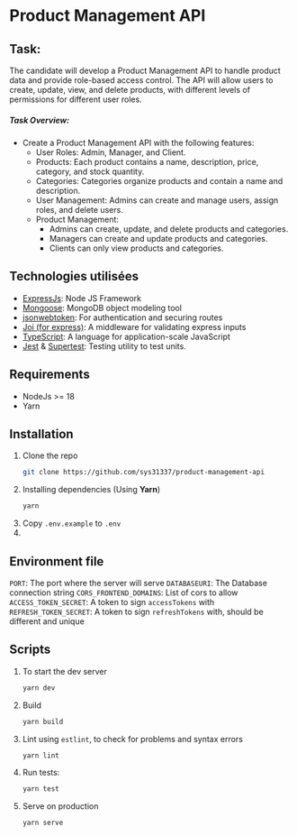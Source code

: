 
# Product Management API
## Task:
The candidate will develop a Product Management API to handle product data and provide
role-based access control. The API will allow users to create, update, view, and delete products,
with different levels of permissions for different user roles.

##### Task Overview:

- Create a Product Management API with the following features:
	- User Roles: Admin, Manager, and Client.
	- Products: Each product contains a name, description, price, category, and stock quantity.
	- Categories: Categories organize products and contain a name and description.
	- User Management: Admins can create and manage users, assign roles, and delete users.
	- Product Management:
		- Admins can create, update, and delete products and categories.
		- Managers can create and update products and categories.
		- Clients can only view products and categories.

## Technologies utilisées

* [ExpressJs](https://expressjs.com/): Node JS Framework
* [Mongoose](https://www.npmjs.com/package/mongoose): MongoDB object modeling tool
* [jsonwebtoken](https://www.npmjs.com/package/jsonwebtoken): For authentication and securing routes
* [Joi (for express)](https://www.npmjs.com/package/express-joi-validation): A middleware for validating express inputs
* [TypeScript](https://www.npmjs.com/package/typescript): A language for application-scale JavaScript
* [Jest](https://www.npmjs.com/package/jest) & [Supertest](https://www.npmjs.com/package/supertest): Testing utility to test units.

## Requirements

* NodeJs >= 18
* Yarn

## Installation

1. Clone the repo
   ```sh
   git clone https://github.com/sys31337/product-management-api
   ```
2. Installing dependencies (Using **Yarn**)
   ```sh
   yarn
   ```
3. Copy `.env.example` to `.env`
4.

## Environment file
`PORT`: The port where the server will serve
`DATABASEURI`: The Database connection string
`CORS_FRONTEND_DOMAINS`: List of cors to allow
`ACCESS_TOKEN_SECRET`: A token to sign `accessTokens` with
`REFRESH_TOKEN_SECRET`: A token to sign `refreshTokens` with, should be different and unique

## Scripts

1. To start the dev server
   ```sh
   yarn dev
   ```
2. Build
   ```sh
   yarn build
   ```
3. Lint using `estlint`, to check for problems and syntax errors
   ```sh
   yarn lint
   ```
4. Run tests:
   ```sh
   yarn test
   ```
5. Serve on production
   ```sh
   yarn serve
   ```
